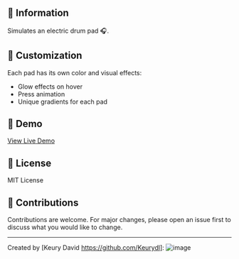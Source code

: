 ## 📕 Information 

Simulates an electric drum pad 🎧.

## 🎨 Customization

Each pad has its own color and visual effects:
- Glow effects on hover
- Press animation
- Unique gradients for each pad

## 📱 Demo

[View Live Demo](https://peppy-axolotl-d5fe82.netlify.app/)

## 📝 License

MIT License

## 🤝 Contributions

Contributions are welcome. For major changes, please open an issue first to discuss what you would like to change.

---
Created by [Keury David https://github.com/Keurydl]: ![image](https://github.com/user-attachments/assets/00d7e540-e153-4f9c-80b5-556c974b53c7)
